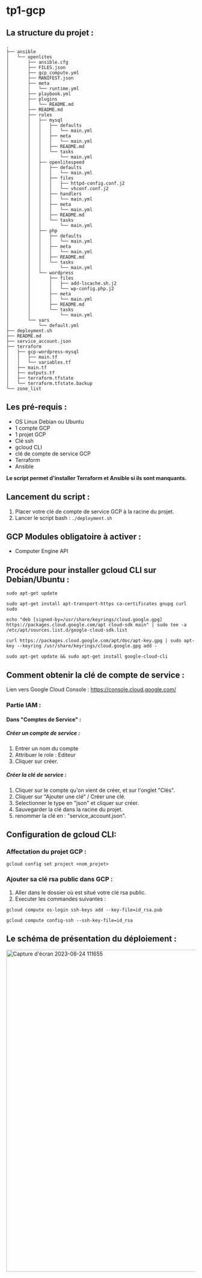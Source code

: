# tp1-gcp
## La structure du projet : 
```
.
├── ansible
│   └── openlites
│       ├── ansible.cfg
│       ├── FILES.json
│       ├── gcp_compute.yml
│       ├── MANIFEST.json
│       ├── meta
│       │   └── runtime.yml
│       ├── playbook.yml
│       ├── plugins
│       │   └── README.md
│       ├── README.md
│       ├── roles
│       │   ├── mysql
│       │   │   ├── defaults
│       │   │   │   └── main.yml
│       │   │   ├── meta
│       │   │   │   └── main.yml
│       │   │   ├── README.md
│       │   │   └── tasks
│       │   │       └── main.yml
│       │   ├── openlitespeed
│       │   │   ├── defaults
│       │   │   │   └── main.yml
│       │   │   ├── files
│       │   │   │   ├── httpd-config.conf.j2
│       │   │   │   └── vhconf.conf.j2
│       │   │   ├── handlers
│       │   │   │   └── main.yml
│       │   │   ├── meta
│       │   │   │   └── main.yml
│       │   │   ├── README.md
│       │   │   └── tasks
│       │   │       └── main.yml
│       │   ├── php
│       │   │   ├── defaults
│       │   │   │   └── main.yml
│       │   │   ├── meta
│       │   │   │   └── main.yml
│       │   │   ├── README.md
│       │   │   └── tasks
│       │   │       └── main.yml
│       │   └── wordpress
│       │       ├── files
│       │       │   ├── add-lscache.sh.j2
│       │       │   └── wp-config.php.j2
│       │       ├── meta
│       │       │   └── main.yml
│       │       ├── README.md
│       │       └── tasks
│       │           └── main.yml
│       └── vars
│           └── default.yml
├── deployment.sh
├── README.md
├── service_account.json
├── terraform
│   ├── gcp-wordpress-mysql
│   │   ├── main.tf
│   │   └── variables.tf
│   ├── main.tf
│   ├── outputs.tf
│   ├── terraform.tfstate
│   └── terraform.tfstate.backup
└── zone_list
```


## Les pré-requis :

 - OS Linux Debian ou Ubuntu
 - 1 compte GCP
 - 1 projet GCP
 - Clé ssh
 - gcloud CLI
 - clé de compte de service GCP   
 - Terraform
 - Ansible

**Le script permet d'installer Terraform et Ansible si ils sont manquants.**

## Lancement du script : 

1) Placer votre clé de compte de service GCP à la racine du projet.
2) Lancer le script bash : ```./deployment.sh```

## GCP Modules obligatoire à activer :

- Computer Engine API

## Procédure pour installer gcloud CLI sur Debian/Ubuntu :
```
sudo apt-get update

sudo apt-get install apt-transport-https ca-certificates gnupg curl sudo

echo "deb [signed-by=/usr/share/keyrings/cloud.google.gpg] https://packages.cloud.google.com/apt cloud-sdk main" | sudo tee -a /etc/apt/sources.list.d/google-cloud-sdk.list

curl https://packages.cloud.google.com/apt/doc/apt-key.gpg | sudo apt-key --keyring /usr/share/keyrings/cloud.google.gpg add -

sudo apt-get update && sudo apt-get install google-cloud-cli
```
## Comment obtenir la clé de compte de service :

Lien vers Google Cloud Console : https://console.cloud.google.com/

### Partie IAM :

#### Dans "Comptes de Service" :

##### Créer un compte de service : 

1) Entrer un nom du compte
2) Attribuer le role : Editeur
3) Cliquer sur créer.

##### Créer la clé de service :

1) Cliquer sur le compte qu'on vient de créer, et sur l'onglet "Clés".
2) Cliquer sur "Ajouter une clé" / Créer une clé.
3) Selectionner le type en "json" et cliquer sur créer.
4) Sauvegarder la clé dans la racine du projet.
5) renommer la clé en : "service_account.json".

## Configuration de gcloud CLI:

### Affectation du projet GCP : 
```
gcloud config set project <nom_projet>
```
### Ajouter sa clé rsa public dans GCP :
1) Aller dans le dossier où est situé votre clé rsa public.
2) Executer les commandes suivantes :
```
gcloud compute os-login ssh-keys add --key-file=id_rsa.pub
   
gcloud compute config-ssh --ssh-key-file=id_rsa
```
## Le schéma de présentation du déploiement :
<img width="856" alt="Capture d'écran 2023-08-24 111655" src="https://github.com/vchum/tp1-gcp/assets/25177163/8dfcd687-ec4b-47c3-bace-76ffe673e8ef">

